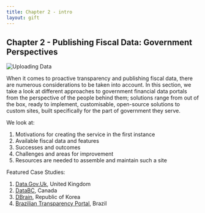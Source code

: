 ```yaml
---
title: Chapter 2 - intro
layout: gift
---
```


## Chapter 2 - Publishing Fiscal Data: Government Perspectives

<img alt="Uploading Data" src="http://farm8.staticflickr.com/7211/7285692458_bb8a771171_t.jpg" class="inline-image" />

When it comes to proactive transparency and publishing fiscal data, there are numerous considerations to be taken into account. In this section, we take a look at different approaches to government financial data portals from the perspective of the people behind them; solutions range from out of the box, ready to implement, customisable, open-source solutions to custom sites, built specifically for the part of government they serve.

We look at:

1. Motivations for creating the service in the first instance
2. Available fiscal data and features
3. Successes and outcomes
4. Challenges and areas for improvement
5. Resources are needed to assemble and maintain such a site

Featured Case Studies:

1. [Data.Gov.Uk](chapter2-1.html), United Kingdom
2. [DataBC](chapter2-2.html), Canada
3. [DBrain](chapter2-3.html), Republic of Korea
4. [Brazilian Transparency Portal](chapter2-4.html), Brazil